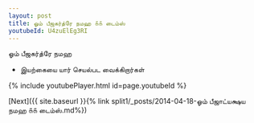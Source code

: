 ```yaml
---
layout: post
title: ஓம் பீஜகர்த்ரே நமஹ ௧௧ டைம்ஸ்
youtubeId: U4zuElEg3RI
---
```

 
 
 ஓம் பீஜகர்த்ரே நமஹ  
 
 -  இயற்கையை யார் செயல்பட வைக்கிறார்கள் 
 
  
 
  
 
 
 
 
 
 


{% include youtubePlayer.html id=page.youtubeId %}
 
[Next]({{ site.baseurl }}{% link  split1/_posts/2014-04-18-ஓம் பீஜாட்யக்ஷய நமஹ ௧௧ டைம்ஸ்.md%})
 
